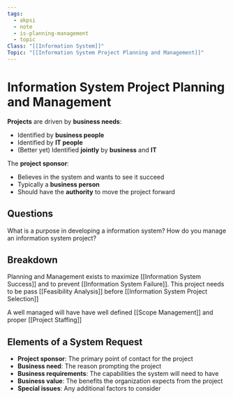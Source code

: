 ```yaml
---
tags:
  - akpsi
  - note
  - is-planning-management
  - topic
Class: "[[Information System]]"
Topic: "[[Information System Project Planning and Management]]"
---
```


# Information System Project Planning and Management

**Projects** are driven by **business needs**:
- Identified by **business people**
- Identified by **IT people**
- (Better yet) Identified **jointly** by **business** and **IT**

The **project sponsor**:
- Believes in the system and wants to see it succeed
- Typically a **business person**
- Should have the **authority** to move the project forward

## Questions
What is a purpose in developing a information system?
How do you manage an information system project?

## Breakdown
Planning and Management exists to maximize [[Information System Success]] and to prevent [[Information System Failure]]. This project needs to be pass [[Feasibility Analysis]] before [[Information System Project Selection]]


A well managed will have have well defined [[Scope Management]] and proper [[Project Staffing]]


## Elements of a System Request
- **Project sponsor**: The primary point of contact for the project
- **Business need**: The reason prompting the project
- **Business requirements**: The capabilities the system will need to have
- **Business value**: The benefits the organization expects from the project
- **Special issues**: Any additional factors to consider
